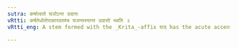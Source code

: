 ```yaml
---
sutra: कर्षात्वतो घञोऽन्त उदात्तः
vRtti: कर्षतेर्धातोराकारवतश्च घञन्तस्यान्त उदात्तो भवति ॥
vRtti_eng: A stem formed with the _Krita_-affix घञ् has the acute accent on the end-syllable, if it is formed from the root कृष् (कर्षति) or has a long आ in it.

---
```

